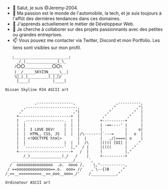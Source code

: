 - 👋 Salut, je suis @Jeremy-2004.
- 👀 Ma passion est le monde de l'automobile, la tech, et je suis toujours à l'affût des dernières tendances dans ces domaines.
- 🌱 J'apprends actuellement le métier de Développeur Web.
- 💞️ Je cherche à collaborer sur des projets passionnants avec des petites ou grandes entreprises.
- 📫 Vous pouvez me contacter via Twitter, Discord et mon Portfolio. Les liens sont visibles sur mon profil.
```
   ;________________________;
     _/_|______________|_\_
    /⭕️⭕️____________⭕️⭕️\
    |__/_____SKYZ3N_____\__|
    \🔘_|_|_________|_|_🔘/
     |____|          |____|

Nissan Skyline R34 ASCII art

	
             ,----------------,                  ,----------,
        ,-----------------------,              ,"         ,"|
      ,"                      ,"|            ,"         ,"  |
     +-----------------------+  |          ,"         ,"    |
     |  .-----------------.  |  |         +----------+      |
     |  |                 |  |  |         | -==----' |      |
     |  |  I LOVE DEV!    |  |  |         |          |     o|
     |  |  HTML, CSS, JS  |  |  |/\-------|`---=     |   o  |
     |  | <!DOCTYPE html>       |  |      |   ,/|====| o    |      
     |  |                 |  |  |  /\     |(((( [OI] |    ,"
     |  `-----------------'  |,"  / |     |((((      |  ,"
     +-----------------------+   /  |     |          |,"
        /_)______________(_/   /    |     +----------+
   ___________________________/___   `,
  /  oooooooooooooooo  .o.  oooo /,    \,"-----------,
 / ==ooooooooooooooo==.o.  ooo= //    ,`\--{)B     ,"
/_==__==========__==_ooo__ooo=_/'    /___________,"

Ordinateur ASCII art
```
<!---
Jeremy-2004/Jeremy-2004 est un dépôt ✨ spécial ✨ car son `README.md` (ce fichier) apparaît sur votre profil GitHub.
Vous pouvez cliquer sur le lien Aperçu pour voir vos modifications.
---!>
